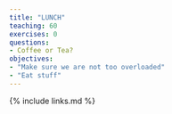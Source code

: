 ```yaml
---
title: "LUNCH"
teaching: 60
exercises: 0
questions:
- Coffee or Tea?
objectives:
- "Make sure we are not too overloaded"
- "Eat stuff"
---
```



{% include links.md %}
